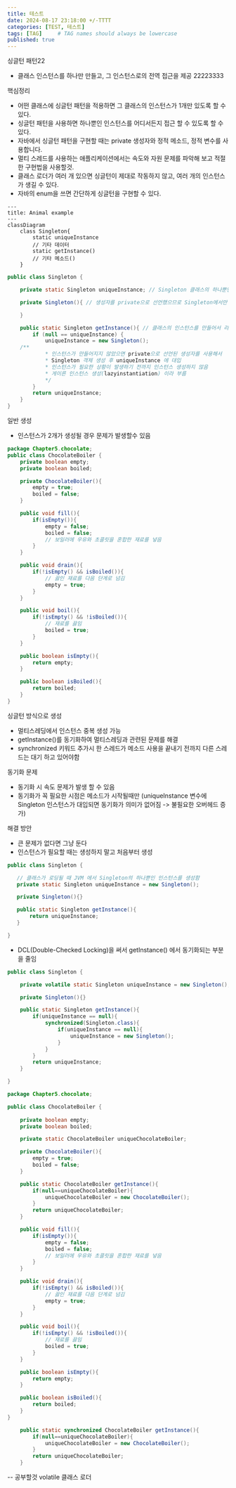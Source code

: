 ```yaml
---
title: 테스트
date: 2024-08-17 23:18:00 +/-TTTT
categories: [TEST, 테스트]
tags: [TAG]     # TAG names should always be lowercase
published: true
---
```


싱글턴 패턴22
 - 클래스 인스턴스를 하나만 만들고, 그 인스턴스로의 전역 접근을 제공 22223333
 

핵심정리
 - 어떤 클래스에 싱글턴 패턴을 적용하면 그 클래스의 인스턴스가 1개만 있도록 할 수 있다.
 - 싱글턴 패턴을 사용하면 하나뿐인 인스턴스를 어디서든지 접근 할 수 있도록 할 수 있다.
 - 자바에서 싱글턴 패턴을 구현할 때는 private 생성자와 정적 메소드, 정적 변수를 사용합니다.
 - 멀티 스레드를 사용하는 애플리케이션에서는 속도와 자원 문제를 파악해 보고 적절한 구현법을 사용할것.
 - 클래스 로더가 여러 개 있으면 싱글턴이 제대로 작동하지 않고, 여러 개의 인스턴스가 생길 수 있다.
 - 자바의 enum을 쓰면 간단하게 싱글턴을 구현할 수 있다.

``` mermaid
---
title: Animal example
---
classDiagram
    class Singleton{
        static uniqueInstance
        // 기타 데이터
        static getInstance()
        // 기타 메소드()
    }
```



```java
public class Singleton {

    private static Singleton uniqueInstance; // Singleton 클래스의 하나뿐인 인스턴스를 저장하는 정적 변수

    private Singleton(){ // 생성자를 private으로 선언했으므로 Singleton에서만 클래스 인스턴스 만들 수 있음

    }

    public static Singleton getInstance(){ // 클래스의 인스턴스를 만들어서 리턴
        if (null == uniqueInstance) {
            uniqueInstance = new Singleton();
    /**
            * 인스턴스가 만들어지지 않았으면 private으로 선언된 생성자를 사용해서 
            * Singleton 객체 생성 후 uniqueInstance 에 대입
            * 인스턴스가 필요한 상황이 발생하기 전까지 인스턴스 생성하지 않음
            * 게이른 인스턴스 생성(lazyinstantiation) 이라 부름
            */
        }
        return uniqueInstance;
    }
}
```

일반 생성 
 - 인스턴스가 2개가 생성될 경우 문제가 발생할수 있음
```java
package Chapter5.chocolate;
public class ChocolateBoiler {
    private boolean empty;
    private boolean boiled;

    private ChocolateBoiler(){
        empty = true;
        boiled = false;
    }

    public void fill(){
        if(isEmpty()){
            empty = false;
            boiled = false;
            // 보일러에 우유와 초콜릿을 혼합한 재료를 넣음
        }
    }

    public void drain(){
        if(!isEmpty() && isBoiled()){
            // 끓인 재료를 다음 단계로 넘김
            empty = true;
        }
    }

    public void boil(){
        if(!isEmpty() && !isBoiled()){
            // 재료를 끓임
            boiled = true;
        }
    }

    public boolean isEmpty(){
        return empty;
    }

    public boolean isBoiled(){
        return boiled;
    }
}
```

싱글턴 방식으로 생성 
 - 멀티스레딩에서 인스턴스 중복 생성 가능
 - getInstance()를 동기화하여 멀티스레딩과 관련된 문제를 해결
 - synchronized 키워드 추가시 한 스레드가 메소드 사용을 끝내기 전까지 다른 스레드는 대기 하고 있어야함

동기화 문제
 - 동기화 시 속도 문제가 발생 할 수 있음
 - 동기화가 꼭 필요한 시점은 메소드가 시작될때만
(uniqueInstance 변수에 Singleton 인스턴스가 대입되면 동기화가 의미가 없어짐 -> 불필요한 오버헤드 증가)

해결 방안
 - 큰 문제가 없다면 그냥 둔다
 - 인스턴스가 필요할 때는 생성하지 말고 처음부터 생성

 ```java
 public class Singleton {

    // 클래스가 로딩될 때 JVM 에서 Singleton의 하나뿐인 인스턴스를 생성함
    private static Singleton uniqueInstance = new Singleton();

    private Singleton(){}

    public static Singleton getInstance(){
        return uniqueInstance;
    }

}
```

 - DCL(Double-Checked Locking)을 써서 getInstance() 에서 동기화되는 부분을 줄임

```java
public class Singleton {

    private volatile static Singleton uniqueInstance = new Singleton();

    private Singleton(){}

    public static Singleton getInstance(){
        if(uniqueInstance == null){
            synchronized(Singleton.class){
                if(uniqueInstance == null){
                    uniqueInstance = new Singleton();
                }
            }
        }
        return uniqueInstance;
    }

}
```

```java
package Chapter5.chocolate;

public class ChocolateBoiler {
    
    private boolean empty;
    private boolean boiled;

    private static ChocolateBoiler uniqueChocolateBoiler;

    private ChocolateBoiler(){
        empty = true;
        boiled = false;
    }

    public static ChocolateBoiler getInstance(){
        if(null==uniqueChocolateBoiler){
            uniqueChocolateBoiler = new ChocolateBoiler();
        }
        return uniqueChocolateBoiler;
    }

    public void fill(){
        if(isEmpty()){
            empty = false;
            boiled = false;
            // 보일러에 우유와 초콜릿을 혼합한 재료를 넣음
        }
    }

    public void drain(){
        if(!isEmpty() && isBoiled()){
            // 끓인 재료를 다음 단계로 넘김
            empty = true;
        }
    }

    public void boil(){
        if(!isEmpty() && !isBoiled()){
            // 재료를 끓임
            boiled = true;
        }
    }

    public boolean isEmpty(){
        return empty;
    }

    public boolean isBoiled(){
        return boiled;
    }
}
```

```java
    public static synchronized ChocolateBoiler getInstance(){
        if(null==uniqueChocolateBoiler){
            uniqueChocolateBoiler = new ChocolateBoiler();
        }
        return uniqueChocolateBoiler;
    }
```

-- 공부할것
volatile
클래스 로더